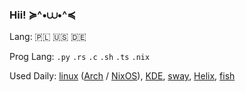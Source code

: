 ### Hii! ≽^•⩊•^≼

Lang: 🇵🇱 🇺🇸 🇩🇪

Prog Lang: `.py` `.rs` `.c` `.sh` `.ts` `.nix`

Used Daily: [linux](https://github.com/torvalds/linux) ([Arch](https://github.com/archlinux) / [NixOS](https://github.com/NixOS)), [KDE](https://github.com/kde), [sway](https://github.com/swaywm/sway), [Helix](https://github.com/helix-editor/helix), [fish](https://github.com/fish-shell/fish-shell)
